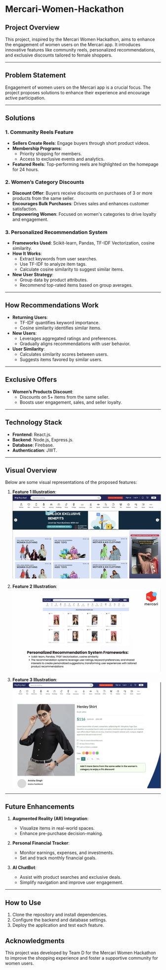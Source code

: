 # Mercari-Women-Hackathon

## Project Overview
This project, inspired by the Mercari Women Hackathon, aims to enhance the engagement of women users on the Mercari app. It introduces innovative features like community reels, personalized recommendations, and exclusive discounts tailored to female shoppers.

___

## Problem Statement
Engagement of women users on the Mercari app is a crucial focus. The project proposes solutions to enhance their experience and encourage active participation.

___

## Solutions

### 1. Community Reels Feature
- **Sellers Create Reels**: Engage buyers through short product videos.
- **Membership Programs**:
  - Priority shipping for members.
  - Access to exclusive events and analytics.
- **Featured Reels**: Top-performing reels are highlighted on the homepage for 24 hours.

### 2. Women’s Category Discounts
- **Discount Offer**: Buyers receive discounts on purchases of 3 or more products from the same seller.
- **Encourages Bulk Purchases**: Drives sales and enhances customer satisfaction.
- **Empowering Women**: Focused on women's categories to drive loyalty and engagement.

### 3. Personalized Recommendation System
- **Frameworks Used**: Scikit-learn, Pandas, TF-IDF Vectorization, cosine similarity.
- **How It Works**:
  - Extract keywords from user searches.
  - Use TF-IDF to analyze item tags.
  - Calculate cosine similarity to suggest similar items.
- **New User Strategy**:
  - Group data by product attributes.
  - Recommend top-rated items based on group averages.

___

## How Recommendations Work
- **Returning Users**:
  - TF-IDF quantifies keyword importance.
  - Cosine similarity identifies similar items.
- **New Users**:
  - Leverages aggregated ratings and preferences.
  - Gradually aligns recommendations with user behavior.
- **User Similarity**:
  - Calculates similarity scores between users.
  - Suggests items favored by similar users.

___

## Exclusive Offers
- **Women’s Products Discount**:
  - Discounts on 5+ items from the same seller.
  - Boosts user engagement, sales, and seller loyalty.

___

## Technology Stack
- **Frontend**: React.js.
- **Backend**: Node.js, Express.js.
- **Database**: Firebase.
- **Authentication**: JWT.

___

## Visual Overview
Below are some visual representations of the proposed features:

1. **Feature 1 Illustration**:
   ![Feature 1](images/001.jpg)

2. **Feature 2 Illustration**:
   ![Feature 2](images/002.jpg)

3. **Feature 3 Illustration**:
   ![Feature 3](images/003.jpg)
___

## Future Enhancements
1. **Augmented Reality (AR) Integration**:
   - Visualize items in real-world spaces.
   - Enhance pre-purchase decision-making.

2. **Personal Financial Tracker**:
   - Monitor earnings, expenses, and investments.
   - Set and track monthly financial goals.

3. **AI ChatBot**:
   - Assist with product searches and exclusive deals.
   - Simplify navigation and improve user engagement.

___


## How to Use
1. Clone the repository and install dependencies.
2. Configure the backend and database settings.
3. Deploy the application and test each feature.

## Acknowledgments
This project was developed by Team D for the Mercari Women Hackathon to improve the shopping experience and foster a supportive community for women users.
